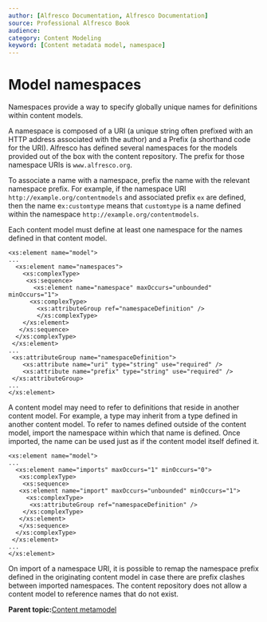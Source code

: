 ```yaml
---
author: [Alfresco Documentation, Alfresco Documentation]
source: Professional Alfresco Book
audience: 
category: Content Modeling
keyword: [Content metadata model, namespace]
---
```


# Model namespaces

Namespaces provide a way to specify globally unique names for definitions within content models.

A namespace is composed of a URI \(a unique string often prefixed with an HTTP address associated with the author\) and a Prefix \(a shorthand code for the URI\). Alfresco has defined several namespaces for the models provided out of the box with the content repository. The prefix for those namespace URIs is `www.alfresco.org`.

To associate a name with a namespace, prefix the name with the relevant namespace prefix. For example, if the namespace URI `http://example.org/contentmodels` and associated prefix `ex` are defined, then the name e`x:customtype` means that `customtype` is a name defined within the namespace `http://example.org/contentmodels`.

Each content model must define at least one namespace for the names defined in that content model.

```
<xs:element name="model">
...
  <xs:element name="namespaces">
    <xs:complexType>
     <xs:sequence>
       <xs:element name="namespace" maxOccurs="unbounded" minOccurs="1">
      <xs:complexType>
        <xs:attributeGroup ref="namespaceDefinition" />
        </xs:complexType>
    </xs:element>
   </xs:sequence>
  </xs:complexType>
 </xs:element>
...
 <xs:attributeGroup name="namespaceDefinition">
    <xs:attribute name="uri" type="string" use="required" />
    <xs:attribute name="prefix" type="string" use="required" />
 </xs:attributeGroup>
...
</xs:element>
```

A content model may need to refer to definitions that reside in another content model. For example, a type may inherit from a type defined in another content model. To refer to names defined outside of the content model, import the namespace within which that name is defined. Once imported, the name can be used just as if the content model itself defined it.

```
<xs:element name="model">
...
  <xs:element name="imports" maxOccurs="1" minOccurs="0">
   <xs:complexType>
    <xs:sequence>
   <xs:element name="import" maxOccurs="unbounded" minOccurs="1">
     <xs:complexType>
      <xs:attributeGroup ref="namespaceDefinition" />
    </xs:complexType>
   </xs:element>
   </xs:sequence>
  </xs:complexType>
 </xs:element>
...
</xs:element>
```

On import of a namespace URI, it is possible to remap the namespace prefix defined in the originating content model in case there are prefix clashes between imported namespaces. The content repository does not allow a content model to reference names that do not exist.

**Parent topic:**[Content metamodel](../concepts/metadata-model-define.md)

